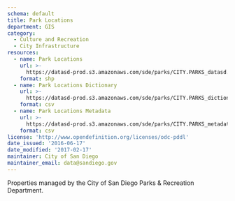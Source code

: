 ```yaml
---
schema: default
title: Park Locations
department: GIS
category:
  - Culture and Recreation
  - City Infrastructure
resources:
  - name: Park Locations
    url: >-
      https://datasd-prod.s3.amazonaws.com/sde/parks/CITY.PARKS_datasd.zip
    format: shp
  - name: Park Locations Dictionary
    url: >-
      https://datasd-prod.s3.amazonaws.com/sde/parks/CITY.PARKS_dictionary_datasd.csv
    format: csv
  - name: Park Locations Metadata
    url: >-
      https://datasd-prod.s3.amazonaws.com/sde/parks/CITY.PARKS_metadata_datasd.csv
    format: csv
license: 'http://www.opendefinition.org/licenses/odc-pddl'
date_issued: '2016-06-17'
date_modified: '2017-02-17'
maintainer: City of San Diego
maintainer_email: data@sandiego.gov
---
```

Properties managed by the City of San Diego Parks & Recreation Department.
